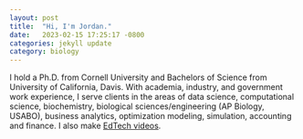 ```yaml
---
layout: post
title:  "Hi, I'm Jordan."
date:   2023-02-15 17:25:17 -0800
categories: jekyll update
category: biology
---
```

I hold a Ph.D. from Cornell University and Bachelors of Science from University of California, Davis. With academia, industry, and government work experience, I serve clients in the areas of data science, computational science, biochemistry, biological sciences/engineering (AP Biology, USABO), business analytics, optimization modeling, simulation, accounting and finance. I also make [EdTech videos](https://www.youtube.com/@Biology101LearningCenter).
 